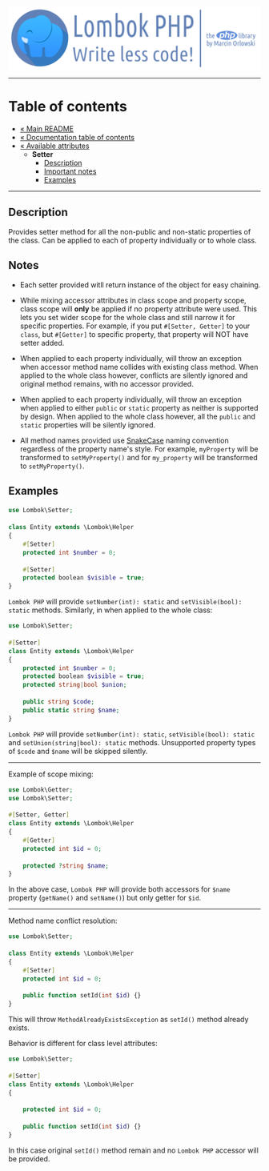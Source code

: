 ![Lombok PHP](../../artwork/lombok-php-logo.png)

---

# Table of contents #

* [« Main README](../../README.md)
* [« Documentation table of contents](../README.md)
* [« Available attributes](README.md)
  * **Setter**
    * [Description](#description)
    * [Important notes](#notes)
    * [Examples](#examples)

---

## Description ##

Provides setter method for all the non-public and non-static properties of the class. Can be applied
to each of property individually or to whole class.

## Notes ##

* Each setter provided witll return instance of the object for easy chaining.


* While mixing accessor attributes in class scope and property scope, class scope will **only** be
  applied if no property attribute were used. This lets you set wider scope for the whole class
  and still narrow it for specific properties. For example, if you put `#[Setter, Getter]` to
  your `class`, but `#[Getter]` to specific property, that property will NOT have setter added.


* When applied to each property individually, will throw an exception when accessor method name
  collides with existing class method. When applied to the whole class however, conflicts are
  silently ignored and original method remains, with no accessor provided.


* When applied to each property individually, will throw an exception when applied to
  either `public`   or `static` property as neither is supported by design. When applied to the
  whole class however, all the `public` and `static` properties will be silently ignored.


* All method names provided use [SnakeCase](https://en.wikipedia.org/wiki/Snake_case) naming
  convention regardless of the property name's style. For example, `myProperty` will be transformed
  to `setMyProperty()` and for `my_property` will be transformed to `setMyProperty()`.

## Examples ##

```php
use Lombok\Setter;

class Entity extends \Lombok\Helper
{
    #[Setter]
    protected int $number = 0;
    
    #[Setter]
    protected boolean $visible = true;
}
```

`Lombok PHP` will provide `setNumber(int): static` and `setVisible(bool): static` methods.
Similarly, in when applied to the whole class:

```php
use Lombok\Setter;

#[Setter]
class Entity extends \Lombok\Helper
{
    protected int $number = 0;
    protected boolean $visible = true;
    protected string|bool $union;
    
    public string $code;
    public static string $name;
}
```

`Lombok PHP` will provide `setNumber(int): static`, `setVisible(bool): static` and
`setUnion(string|bool): static` methods. Unsupported property types of `$code` and `$name` will
be skipped silently.


---

Example of scope mixing:

```php
use Lombok\Getter;
use Lombok\Setter;

#[Setter, Getter]
class Entity extends \Lombok\Helper
{
    #[Getter]
    protected int $id = 0;
    
    protected ?string $name;
}
```

In the above case, `Lombok PHP` will provide both accessors for `$name` property (`getName()` and
`setName()`) but only getter for `$id`.

---

Method name conflict resolution:

```php
use Lombok\Setter;

class Entity extends \Lombok\Helper
{
    #[Setter]
    protected int $id = 0;
    
    public function setId(int $id) {}
}
```

This will throw `MethodAlreadyExistsException` as `setId()` method already exists.

Behavior is different for class level attributes:

```php
use Lombok\Setter;

#[Setter]
class Entity extends \Lombok\Helper
{
    
    protected int $id = 0;
    
    public function setId(int $id) {}
}
```

In this case original `setId()` method remain and no `Lombok PHP` accessor will be provided.
